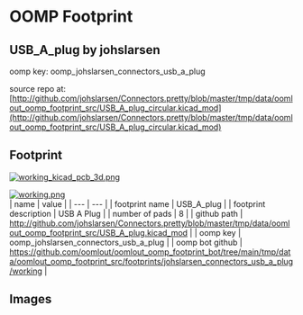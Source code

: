 # OOMP Footprint  
## USB_A_plug  by johslarsen  
  
oomp key: oomp_johslarsen_connectors_usb_a_plug  
  
source repo at: [http://github.com/johslarsen/Connectors.pretty/blob/master/tmp/data/oomlout_oomp_footprint_src/USB_A_plug_circular.kicad_mod](http://github.com/johslarsen/Connectors.pretty/blob/master/tmp/data/oomlout_oomp_footprint_src/USB_A_plug_circular.kicad_mod)  
## Footprint  
  
[![working_kicad_pcb_3d.png](working_kicad_pcb_3d_600.png)](working_kicad_pcb_3d.png)  
  
[![working.png](working_600.png)](working.png)  
| name | value | 
| --- | --- | 
| footprint name | USB_A_plug | 
| footprint description | USB A Plug | 
| number of pads | 8 | 
| github path | http://github.com/johslarsen/Connectors.pretty/blob/master/tmp/data/oomlout_oomp_footprint_src/USB_A_plug.kicad_mod | 
| oomp key | oomp_johslarsen_connectors_usb_a_plug | 
| oomp bot github | https://github.com/oomlout/oomlout_oomp_footprint_bot/tree/main/tmp/data/oomlout_oomp_footprint_src/footprints/johslarsen_connectors_usb_a_plug/working | 
## Images  
